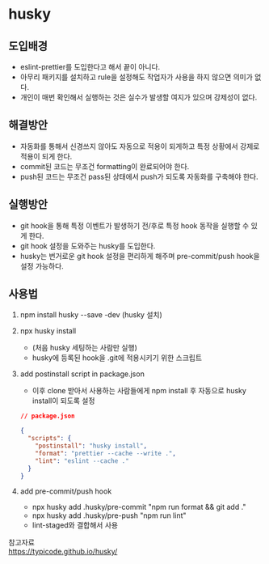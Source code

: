 # husky

## 도입배경

- eslint-prettier를 도입한다고 해서 끝이 아니다.
- 아무리 패키지를 설치하고 rule을 설정해도 작업자가 사용을 하지 않으면 의미가 없다.
- 개인이 매번 확인해서 실행하는 것은 실수가 발생할 여지가 있으며 강제성이 없다.

## 해결방안

- 자동화를 통해서 신경쓰지 않아도 자동으로 적용이 되게하고 특정 상황에서 강제로 적용이 되게 한다.
- commit된 코드는 무조건 formatting이 완료되어야 한다.
- push된 코드는 무조건 pass된 상태에서 push가 되도록 자동화를 구축해야 한다.

## 실행방안

- git hook을 통해 특정 이벤트가 발생하기 전/후로 특정 hook 동작을 실행할 수 있게 한다.
- git hook 설정을 도와주는 husky를 도입한다.
- husky는 번거로운 git hook 설정을 편리하게 해주며 pre-commit/push hook을 설정 가능하다.

## 사용법

1. npm install husky --save -dev (husky 설치)

2. npx husky install

   - (처음 husky 세팅하는 사람만 실행)
   - husky에 등록된 hook을 .git에 적용시키기 위한 스크립트

3. add postinstall script in package.json

   - 이후 clone 받아서 사용하는 사람들에게 npm install 후 자동으로 husky install이 되도록 설정

   ```json
   // package.json

   {
     "scripts": {
       "postinstall": "husky install",
       "format": "prettier --cache --write .",
       "lint": "eslint --cache ."
     }
   }
   ```

4. add pre-commit/push hook

   - npx husky add .husky/pre-commit "npm run format && git add ."
   - npx husky add .husky/pre-push "npm run lint"
   - lint-staged와 결합해서 사용

참고자료<br/>
https://typicode.github.io/husky/
